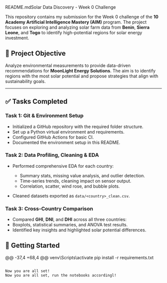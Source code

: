 README.mdSolar Data Discovery - Week 0 Challenge

This repository contains my submission for the Week 0 challenge of the **10 Academy Artificial Intelligence Mastery (AIM)** program. The project focuses on exploring and analyzing solar farm data from **Benin**, **Sierra Leone**, and **Togo** to identify high-potential regions for solar energy investment.

## 🚀 Project Objective

Analyze environmental measurements to provide data-driven recommendations for **MoonLight Energy Solutions**. The aim is to identify regions with the most solar potential and propose strategies that align with sustainability goals.

---

## ✅ Tasks Completed

### Task 1: Git & Environment Setup

* Initialized a GitHub repository with the required folder structure.
* Set up a Python virtual environment and requirements.
* Configured GitHub Actions for basic CI.
* Documented the environment setup in this README.

### Task 2: Data Profiling, Cleaning & EDA

* Performed comprehensive EDA for each country:

  * Summary stats, missing value analysis, and outlier detection.
  * Time-series trends, cleaning impact on sensor output.
  * Correlation, scatter, wind rose, and bubble plots.
* Cleaned datasets exported as `data/<country>_clean.csv`.

### Task 3: Cross-Country Comparison

* Compared **GHI**, **DNI**, and **DHI** across all three countries:
* Boxplots, statistical summaries, and ANOVA test results.
* Identified key insights and highlighted solar potential differences.

## 🚀 Getting Started

@@ -37,4 +68,4 @@ venv\Scripts\activate
pip install -r requirements.txt
```

Now you are all set!
Now you are all set, run the notebooks accordingl!